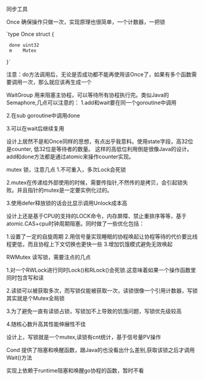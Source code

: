 同步工具

Once 确保操作只做一次，实现原理也很简单，一个计数器，一把锁

`type Once struct {

     done uint32
     m    Mutex
 }`
 
注意：do方法调用后，无论是否成功都不能再使用该Once了，如果有多个函数需要调用一次，那么就应该再生成一个




WaitGroup 用来阻塞主协程，可以等待所有协程执行完。类似Java的Semaphore,几点可以注意的：
1.add和wait要在同一个goroutine中调用

2.在sub goroutine中调用done

3.可以在wait后继续复用

设计上居然不是和Once同样的思想，有点出乎我意料。使用state字段，高32位是counter, 低32位是等待者的数量。
这样的高低位利用倒是很像Java的设计。add和done方法都是通过atomic来操作counter实现。


mutex 锁，注意几点
1.不可重入，多次Lock会死锁

2.mutex在传递给外部使用的时候，需要传指针,不然传的是拷贝，会引起锁失败。并且指针的mutex是一定要实例化过的。

3.使用defer释放锁的话会比显示调用Unlock成本高

设计上还是基于CPU的支持的LOCK命令，内存屏障、禁止重排序等等，基于atomic.CAS+cpu时钟周期阻塞。同时做了一些优化包括：

1.设置了一定的自旋周期
2.用信号量实现睡眠的协程唤起让协程等待的代价要比线程更低，而且协程上下文切换也更快一些
3.增加饥饿模式避免无效唤起

RWMutex 读写锁，需要注点的几点

1.对一个RWLock进行同时Lock()和RLock()会死锁.这意味着如果一个操作函数里同时包含写和读

2.读锁可以被获取多次，而写锁仅能被获取一次，读锁很像一个引用计数器，写锁其实就是个Mutex全局锁

3.为了避免一直有读锁占锁，写锁加不上导致的饥饿问题，写锁优先级较高

4.随核心数升高其性能伸展性不佳

设计上，写锁就是一个mutex,读锁有cnt统计，基于信号量PV操作


Cond  提供了阻塞和唤醒函数，跟Java的也没看出什么差别,获取该锁之后才调用Wait()方法

实现上依赖于runtime阻塞和唤醒go协程的函数，暂时不看